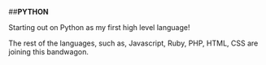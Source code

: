 ##**PYTHON**

Starting out on Python as my first high level language!

The rest of the languages, such as, Javascript, Ruby, PHP, HTML, CSS are joining this bandwagon.
